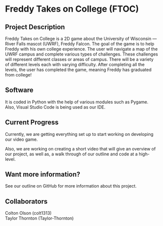 # Freddy Takes on College (FTOC)

## Project Description
Freddy Takes on College is a 2D game about the University of Wisconsin — River Falls mascot (UWRF), Freddy Falcon. The goal of the game is to help Freddy with his own college experience. The user will navigate a map of the UWRF campus and complete various types of challenges. These challenges will represent different classes or areas of campus. There will be a variety of different levels each with varying difficulty. After completing all the levels, the user has completed the game, meaning Freddy has graduated from college!

## Software 
It is coded in Python with the help of various modules such as Pygame. Also, Visual Studio Code is being used as our IDE.

## Current Progress
Currently,  we are getting everything set up to start working on developing our video game. 

Also, we are working on creating a short video that will give an overview of our project, as well as, a walk through of our outline and code at a high-level.

## Want more information?
See our outline on GitHub for more information about this project.

## Collaborators
Colton Olson (colt1313) <br />
Taylor Thornton (Taylor-Thornton)
